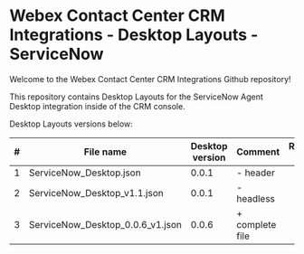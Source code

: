 # Webex Contact Center CRM Integrations - Desktop Layouts - ServiceNow

Welcome to the Webex Contact Center CRM Integrations Github repository!

This repository contains Desktop Layouts for the ServiceNow Agent Desktop integration inside of the CRM console.

Desktop Layouts versions below:

| #   | File name                        | Desktop version | Comment         | Reviewed By |
| --- | -------------------------------- | --------------- | --------------- | ----------- |
| 1   | ServiceNow_Desktop.json          | 0.0.1           | - header        |             |
| 2   | ServiceNow_Desktop_v1.1.json     | 0.0.1           | - headless      |             |
| 3   | ServiceNow_Desktop_0.0.6_v1.json | 0.0.6           | + complete file |             |
